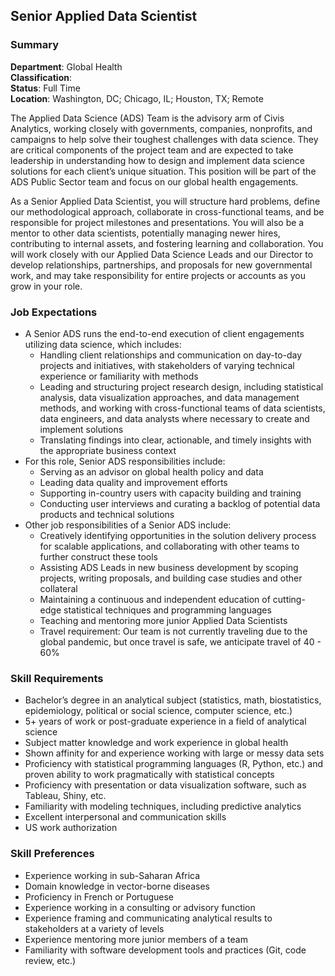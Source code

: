 ## Senior Applied Data Scientist
### Summary
**Department**: Global Health
<br>
**Classification**:
<br>
**Status**: Full Time
<br>
**Location**: Washington, DC; Chicago, IL; Houston, TX; Remote<br>

The Applied Data Science (ADS) Team is the advisory arm of Civis Analytics, working closely with governments, companies, nonprofits, and campaigns to help solve their toughest challenges with data science. They are critical components of the project team and are expected to take leadership in understanding how to design and implement data science solutions for each client’s unique situation. This position will be part of the ADS Public Sector team and focus on our global health engagements.

As a Senior Applied Data Scientist, you will structure hard problems, define our methodological approach, collaborate in cross-functional teams, and be responsible for project milestones and presentations. You will also be a mentor to other data scientists, potentially managing newer hires, contributing to internal assets, and fostering learning and collaboration. You will work closely with our Applied Data Science Leads and our Director to develop relationships, partnerships, and proposals for new governmental work, and may take responsibility for entire projects or accounts as you grow in your role.

### Job Expectations 
- A Senior ADS runs the end-to-end execution of client engagements utilizing data science, which includes:
	- Handling client relationships and communication on day-to-day projects and initiatives, with stakeholders of varying technical experience or familiarity with methods
	- Leading and structuring project research design, including statistical analysis, data visualization approaches, and data management methods, and working with cross-functional teams of data scientists, data engineers, and data analysts where necessary to create and implement solutions
	- Translating findings into clear, actionable, and timely insights with the appropriate business context
- For this role, Senior ADS responsibilities include: 
	- Serving as an advisor on global health policy and data  
	- Leading data quality and improvement efforts
	- Supporting in-country users with capacity building and training
	- Conducting user interviews and curating a backlog of potential data products and technical solutions
-   Other job responsibilities of a Senior ADS include:
	-   Creatively identifying opportunities in the solution delivery process for scalable applications, and collaborating with other teams to further construct these tools
	-   Assisting ADS Leads in new business development by scoping projects, writing proposals, and building case studies and other collateral
	-   Maintaining a continuous and independent education of cutting-edge statistical techniques and programming languages
	-   Teaching and mentoring more junior Applied Data Scientists
	-   Travel requirement: Our team is not currently traveling due to the global pandemic, but once travel is safe, we anticipate travel of 40 - 60%

### Skill Requirements
-   Bachelor’s degree in an analytical subject (statistics, math, biostatistics, epidemiology, political or social science, computer science, etc.)
-   5+ years of work or post-graduate experience in a field of analytical science
-   Subject matter knowledge and work experience in global health
-   Shown affinity for and experience working with large or messy data sets
-   Proficiency with statistical programming languages (R, Python, etc.) and proven ability to work pragmatically with statistical concepts
-   Proficiency with presentation or data visualization software, such as Tableau, Shiny, etc.
-   Familiarity with modeling techniques, including predictive analytics 
-   Excellent interpersonal and communication skills
-   US work authorization

### Skill Preferences
-   Experience working in sub-Saharan Africa
-   Domain knowledge in vector-borne diseases
-   Proficiency in French or Portuguese
-   Experience working in a consulting or advisory function
-   Experience framing and communicating analytical results to stakeholders at a variety of levels
-   Experience mentoring more junior members of a team
-   Familiarity with software development tools and practices (Git, code review, etc.)

